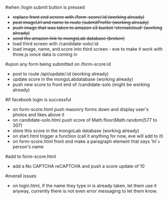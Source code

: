 #when /login submit button is pressed

- ~~replace front end screen with /form-score/:id (working already)~~
- ~~post imageUrl and name to route /submitProfile (working already)~~
- ~~push image that was taken to amazon s3 bucket 'eternalcloud' (working already)~~
- ~~send the amazon link to mongoLab database (broken)~~
- load third screen with /candidate-solo/:id
- load image, name, and score into third screen - eve to make it work with three.js ionce data is coming in

#upon any form being submitted on /form-score:id

- post to route /api/update/:id (working already)
- update score in the mongoLabdatabase (working already)
- push new score to front end of /candidate-solo (might be working already)

#if facebook login is successful

- on form-score.html push masonry forms down and display user's photos and likes above it
- on candidate-solo.html push score of Math.floor(Math.random(577 to 307)
- store this score in the mongoLab database (working already)
- on start.html trigger a function (call it anything for now, eve will add to it)
- on form-score.html front end make a paragraph element that says 'hi'+ person's name



#add to form-score.html
- add a No CAPTCHA reCAPTCHA and push a score update of 10


#overall issues
- on login.html, if the name they type in is already taken, let them use it anyway, currently there is not even error messaging to let them know.
